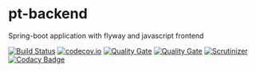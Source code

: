 # pt-backend
Spring-boot application with flyway and javascript frontend

[![Build Status](https://secure.travis-ci.org/javadev/pt-backend.svg)](https://travis-ci.org/javadev/pt-backend)
[![codecov.io](http://codecov.io/github/javadev/pt-backend/coverage.svg?branch=master)](http://codecov.io/github/javadev/pt-backend?branch=master)
[![Quality Gate](https://sonarcloud.io/api/project_badges/measure?project=javadev_pt-backend&metric=alert_status)](https://sonarcloud.io/dashboard/index/javadev_pt-backend)
[![Quality Gate](https://sonarcloud.io/api/project_badges/measure?project=javadev_pt-backend&metric=sqale_rating)](https://sonarcloud.io/dashboard/index/javadev_pt-backend)
[![Scrutinizer](https://img.shields.io/scrutinizer/g/javadev/pt-backend.svg)](https://scrutinizer-ci.com/g/javadev/pt-backend/)
[![Codacy Badge](https://api.codacy.com/project/badge/Grade/84072453398542b2b76f9349048dcd5c)](https://www.codacy.com/app/javadev75/pt-backend?utm_source=github.com&amp;utm_medium=referral&amp;utm_content=javadev/pt-backend&amp;utm_campaign=Badge_Grade)
